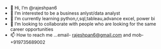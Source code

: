 - 👋 Hi, I’m @rajeshpan6
- 👀 I’m interested to be a business anlyst/data analyst
- 🌱 I’m currently learning python,r,sql,tableau,advance excel, power bi
- 💞️ I’m looking to collaborate with people who are looking for the same career opportunities
- 📫 How to reach me ...email- rajeshpan6@gmail.com and mob- +919735689002

<!---
rajeshpan6/rajeshpan6 is a ✨ special ✨ repository because its `README.md` (this file) appears on your GitHub profile.
You can click the Preview link to take a look at your changes.
--->
